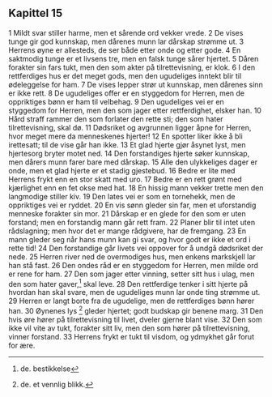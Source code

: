 ## Kapittel 15

1 Mildt svar stiller harme, men et sårende ord vekker vrede. 
2 De vises tunge gir god kunnskap, men dårenes munn lar dårskap strømme ut. 
3 Herrens øyne er allesteds, de ser både etter onde og etter gode. 
4 En saktmodig tunge er et livsens tre, men en falsk tunge sårer hjertet. 
5 Dåren forakter sin fars tukt, men den som akter på tilrettevisning, er klok. 
6 I den rettferdiges hus er det meget gods, men den ugudeliges inntekt blir til ødeleggelse for ham. 
7 De vises lepper strør ut kunnskap, men dårenes sinn er ikke rett. 
8 De ugudeliges offer er en styggedom for Herren, men de oppriktiges bønn er ham til velbehag. 
9 Den ugudeliges vei er en styggedom for Herren, men den som jager etter rettferdighet, elsker han. 
10 Hård straff rammer den som forlater den rette sti; den som hater tilrettevisning, skal dø. 
11 Dødsriket og avgrunnen ligger åpne for Herren, hvor meget mere da menneskenes hjerter! 
12 En spotter liker ikke å bli irettesatt; til de vise går han ikke. 
13 Et glad hjerte gjør åsynet lyst, men hjertesorg bryter motet ned. 
14 Den forstandiges hjerte søker kunnskap, men dårers munn farer bare med dårskap. 
15 Alle den ulykkeliges dager er onde, men et glad hjerte er et stadig gjestebud. 
16 Bedre er lite med Herrens frykt enn en stor skatt med uro. 
17 Bedre er en rett grønt med kjærlighet enn en fet okse med hat. 
18 En hissig mann vekker trette men den langmodige stiller kiv. 
19 Den lates vei er som en tornehekk, men de oppriktiges vei er ryddet. 
20 En vis sønn gleder sin far, men et uforstandig menneske forakter sin mor. 
21 Dårskap er en glede for den som er uten forstand; men en forstandig mann går rett fram. 
22 Planer blir til intet uten rådslagning; men hvor det er mange rådgivere, har de fremgang. 
23 En mann gleder seg når hans munn kan gi svar, og hvor godt er ikke et ord i rette tid! 
24 Den forstandige går livets vei oppover for å undgå dødsriket der nede. 
25 Herren river ned de overmodiges hus, men enkens markskjell lar han stå fast. 
26 Den ondes råd er en styggedom for Herren, men milde ord er rene for ham. 
27 Den som jager etter vinning, setter sitt hus i ulag, men den som hater gaver,[^1] skal leve. 
28 Den rettferdige tenker i sitt hjerte på hvordan han skal svare, men de ugudeliges munn lar onde ting strømme ut. 
29 Herren er langt borte fra de ugudelige, men de rettferdiges bønn hører han. 
30 Øynenes lys [^2] gleder hjertet; godt budskap gir benene marg. 
31 Den hvis øre hører på tilrettevisning til livet, dveler gjerne blant vise. 
32 Den som ikke vil vite av tukt, forakter sitt liv, men den som hører på tilrettevisning, vinner forstand. 
33 Herrens frykt er tukt til visdom, og ydmykhet går forut for ære.

[^1]: de. bestikkelse
[^2]: de. et vennlig blikk.
